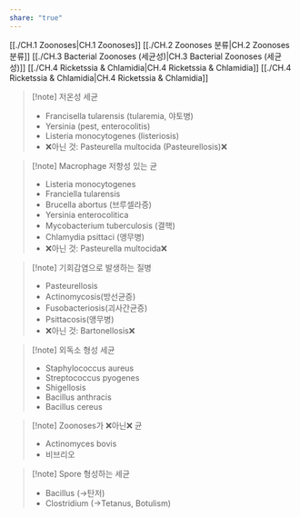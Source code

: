 ```yaml
---
share: "true"
---
```

[[./CH.1 Zoonoses|CH.1 Zoonoses]]
[[./CH.2 Zoonoses 분류|CH.2 Zoonoses 분류]]
[[./CH.3 Bacterial Zoonoses (세균성)|CH.3 Bacterial Zoonoses (세균성)]]
[[./CH.4 Ricketssia & Chlamidia|CH.4 Ricketssia & Chlamidia]]
[[./CH.4 Ricketssia & Chlamidia|CH.4 Ricketssia & Chlamidia]]

> [!note] 저온성 세균
> - Francisella tularensis (tularemia, 야토병)
> - Yersinia (pest, enterocolitis)
> - Listeria monocytogenes (listeriosis)
> - ❌아닌 것: Pasteurella multocida (Pasteurellosis)❌

>[!note] Macrophage 저항성 있는 균
>- Listeria monocytogenes 
>- Franciella tularensis
>- Brucella abortus (브루셀라증)
>- Yersinia enterocolitica
>- Mycobacterium tuberculosis (결핵)
>- Chlamydia psittaci (앵무병)
>- ❌아닌 것: Pasteurella multocida❌

>[!note] 기회감염으로 발생하는 질병
>- Pasteurellosis
>- Actinomycosis(방선균증)
>- Fusobacteriosis(괴사간균증)
>- Psittacosis(앵무병)
>- ❌아닌 것: Bartonellosis❌

>[!note] 외독소 형성 세균
>- Staphylococcus aureus
>- Streptococcus pyogenes
>- Shigellosis
>- Bacillus anthracis
>- Bacillus cereus


>[!note] Zoonoses가 ❌아닌❌ 균
>- Actinomyces bovis
>- 비브리오

>[!note] Spore 형성하는 세균
>- Bacillus (→탄저)
>- Clostridium (→Tetanus, Botulism)